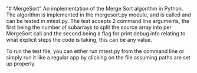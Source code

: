 "# MergeSort" 
An implementation of the Merge Sort algorithm in Python. The algorithm is implemented in the mergesort.py module, and is called and can be tested in mtest.py. The test accepts 2 command line arguments, the first being the number of subarrays to split the source array into per MergeSort call and the second being a flag for print debug info relating to what explicit steps the code is taking, this can be any value. 

To run the test file, you can either run mtest.py from the command line or simply run it like a regular app by clicking on the file assuming paths are set up properly.
